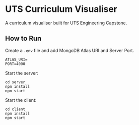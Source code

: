 # UTS Curriculum Visualiser
A curriculum visualiser built for UTS Engineering Capstone.
## How to Run
Create a `.env` file and add MongoDB Atlas URI and Server Port.
```
ATLAS_URI=
PORT=4000
```

Start the server:
```
cd server
npm install
npm start
```

Start the client:
```
cd client
npm install
npm start
```